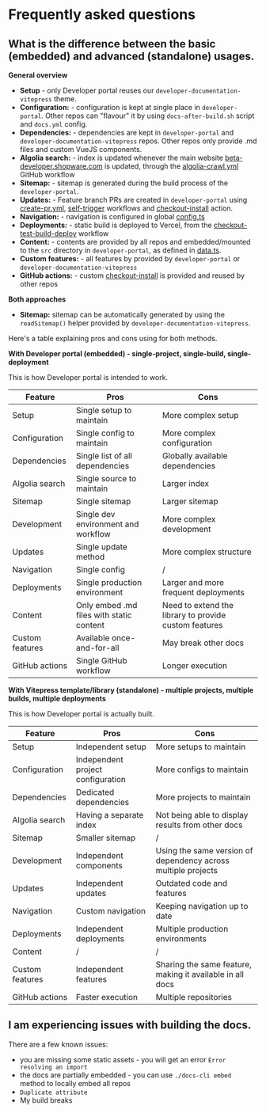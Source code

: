 # Frequently asked questions

## What is the difference between the basic (embedded) and advanced (standalone) usages.

**General overview**

- **Setup** - only Developer portal reuses our `developer-documentation-vitepress` theme.
- **Configuration:** - configuration is kept at single place in `developer-portal`. Other repos can "flavour" it by
  using `docs-after-build.sh` script and `docs.yml` config.
- **Dependencies:** - dependencies are kept in `developer-portal` and `developer-documentation-vitepress` repos. Other
  repos only provide .md files and custom VueJS components.
- **Algolia search:** - index is updated whenever the main
  website [beta-developer.shopware.com](https://beta-developer.shopware.com) is updated, through
  the [algolia-crawl.yml](./.github/workflows/algolia-crawl.yml) GitHub workflow
- **Sitemap:** - sitemap is generated during the build process of the `developer-portal`.
- **Updates:** - Feature branch PRs are created in `developer-portal`
  using [create-pr.yml](./.github/workflows/create-pr.yml), [self-trigger](./.github/workflows/self-trigger.yml)
  workflows and [checkout-install](./.github/actions/checkout-install) action.
- **Navigation:** - navigation is configured in global [config.ts](./vitepress/config.ts)
- **Deployments:** - static build is deployed to Vercel, from
  the [checkout-test-build-deploy](./.github/workflows/checkout-test-build-deploy.yml) workflow
- **Content:** - contents are provided by all repos and embedded/mounted to the `src` directory in `developer-portal`,
  as defined in [data.ts](./cli/src/data.ts).
- **Custom features:** - all features by provided by `developer-portal` or `developer-documentation-vitepress`
- **GitHub actions:** - custom [checkout-install](./.github/actions/checkout-install) is provided and reused by other
  repos

**Both approaches**

- **Sitemap:** sitemap can be automatically generated by using the `readSitemap()` helper provided
  by `developer-documentation-vitepress`.

Here's a table explaining pros and cons using for both methods.

**With Developer portal (embedded) - single-project, single-build, single-deployment**

This is how Developer portal is intended to work.

| Feature         | Pros                                     | Cons                                                  |
|-----------------|------------------------------------------|-------------------------------------------------------|
| Setup           | Single setup to maintain                 | More complex setup                                    |
| Configuration   | Single config to maintain                | More complex configuration                            |
| Dependencies    | Single list of all dependencies          | Globally available dependencies                       |
| Algolia search  | Single source to maintain                | Larger index                                          |
| Sitemap         | Single sitemap                           | Larger sitemap                                        |
| Development     | Single dev environment and workflow      | More complex development                              |
| Updates         | Single update method                     | More complex structure                                |
| Navigation      | Single config                            | /                                                     |
| Deployments     | Single production environment            | Larger and more frequent deployments                  |
| Content         | Only embed .md files with static content | Need to extend the library to provide custom features |
| Custom features | Available once-and-for-all               | May break other docs                                  |
| GitHub actions  | Single GitHub workflow                   | Longer execution                                      |

**With Vitepress template/library (standalone) - multiple projects, multiple builds, multiple deployments**

This is how Developer portal is actually built.

| Feature         | Pros                              | Cons                                                          |
|-----------------|-----------------------------------|---------------------------------------------------------------|
| Setup           | Independent setup                 | More setups to maintain                                       |
| Configuration   | Independent project configuration | More configs to maintain                                      |
| Dependencies    | Dedicated dependencies            | More projects to maintain                                     |
| Algolia search  | Having a separate index           | Not being able to display results from other docs             |
| Sitemap         | Smaller sitemap                   | /                                                             |
| Development     | Independent components            | Using the same version of dependency across multiple projects |
| Updates         | Independent updates               | Outdated code and features                                    |
| Navigation      | Custom navigation                 | Keeping navigation up to date                                 |
| Deployments     | Independent deployments           | Multiple production environments                              |
| Content         | /                                 | /                                                             |
| Custom features | Independent features              | Sharing the same feature, making it available in all docs     |
| GitHub actions  | Faster execution                  | Multiple repositories                                         |

## I am experiencing issues with building the docs.

There are a few known issues:

- you are missing some static assets - you will get an error `Error resolving an import`
- the docs are partially embedded - you can use `./docs-cli embed` method to locally embed all repos
- `Duplicate attribute`
- My build breaks